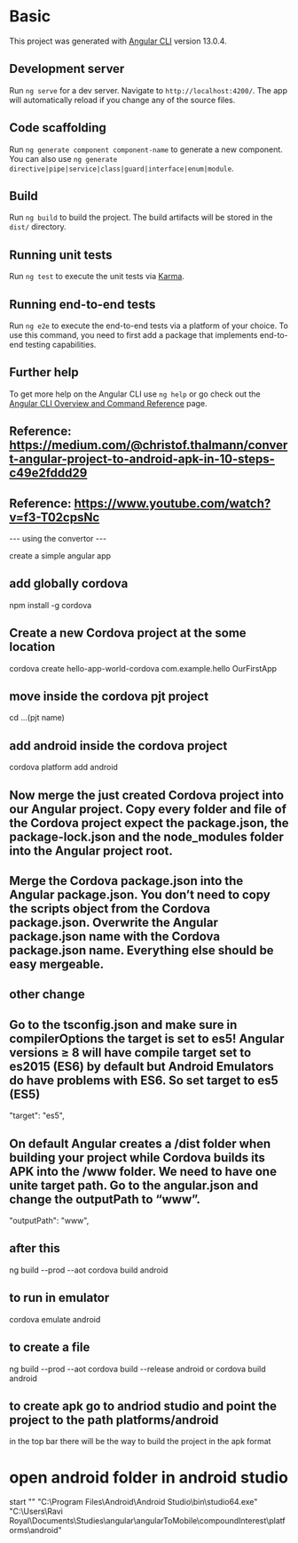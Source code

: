 # Basic

This project was generated with [Angular CLI](https://github.com/angular/angular-cli) version 13.0.4.

## Development server

Run `ng serve` for a dev server. Navigate to `http://localhost:4200/`. The app will automatically reload if you change any of the source files.

## Code scaffolding

Run `ng generate component component-name` to generate a new component. You can also use `ng generate directive|pipe|service|class|guard|interface|enum|module`.

## Build

Run `ng build` to build the project. The build artifacts will be stored in the `dist/` directory.

## Running unit tests

Run `ng test` to execute the unit tests via [Karma](https://karma-runner.github.io).

## Running end-to-end tests

Run `ng e2e` to execute the end-to-end tests via a platform of your choice. To use this command, you need to first add a package that implements end-to-end testing capabilities.

## Further help

To get more help on the Angular CLI use `ng help` or go check out the [Angular CLI Overview and Command Reference](https://angular.io/cli) page.


## Reference: https://medium.com/@christof.thalmann/convert-angular-project-to-android-apk-in-10-steps-c49e2fddd29
## Reference: https://www.youtube.com/watch?v=f3-T02cpsNc


--- using the convertor --- 

create a simple angular app 

## add globally cordova

npm install -g cordova


## Create a new Cordova project at the some location

cordova create hello-app-world-cordova com.example.hello OurFirstApp


## move inside the cordova pjt project

cd ...(pjt name)
## add android inside the cordova project

cordova platform add android

## Now merge the just created Cordova project into our Angular project. Copy every folder and file of the Cordova project expect the package.json, the package-lock.json and the node_modules folder into the Angular project root.


## Merge the Cordova package.json into the Angular package.json. You don’t need to copy the scripts object from the Cordova package.json. Overwrite the Angular package.json name with the Cordova package.json name. Everything else should be easy mergeable. 

## other change

<base href=”./”>

## Go to the tsconfig.json and make sure in compilerOptions the target is set to es5! Angular versions ≥ 8 will have compile target set to es2015 (ES6) by default but Android Emulators do have problems with ES6. So set target to es5 (ES5)

"target": "es5",

## On default Angular creates a /dist folder when building your project while Cordova builds its APK into the /www folder. We need to have one unite target path. Go to the angular.json and change the outputPath to “www”.

"outputPath": "www",


## after this 

ng build --prod --aot
cordova build android

## to run in emulator 

cordova emulate android

## to create a file

ng build --prod --aot
cordova build --release android or cordova build android

## to create apk go to andriod studio and point the project to the path platforms/android

in the top bar there will be the way to build the project in the apk format


# open android folder in android studio 

start "" "C:\Program Files\Android\Android Studio\bin\studio64.exe" "C:\Users\Ravi Royal\Documents\Studies\angular\angularToMobile\compoundInterest\platforms\android"